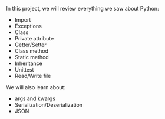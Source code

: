 In this project, we will review everything we saw about Python:

* Import
* Exceptions
* Class
* Private attribute
* Getter/Setter
* Class method
* Static method
* Inheritance
* Unittest
* Read/Write file

We will also learn about:
* args and kwargs
* Serialization/Deserialization
* JSON
